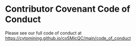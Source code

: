 # Contributor Covenant Code of Conduct

Please see our full code of conduct at https://cytomining.github.io/coSMicQC/main/code_of_conduct
